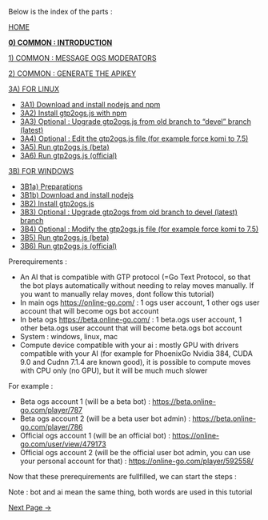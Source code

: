 Below is the index of the parts : 

[HOME](https://github.com/wonderingabout/gtp2ogs-tutorial)

[**0) COMMON : INTRODUCTION**](/docs/0-common-introduction.md)

[1) COMMON : MESSAGE OGS MODERATORS](/docs/1-common-message-ogs-moderators.md)

[2) COMMON : GENERATE THE APIKEY](/docs/2-common-generate-the-apikey.md)

[3A) FOR LINUX](/docs/3A0-FOR-LINUX.md)
  - [3A1) Download and install nodejs and npm](/docs/3A1-linux-download-install-nodejs.md)
  - [3A2) Install gtp2ogs.js with npm](/docs/3A2-linux-install-gt2ogs-js-with-npm.md)
  - [3A3) Optional : Upgrade gtp2ogs.js from old branch to “devel” branch (latest)](/docs/3A3-linux-optional-upgrade-to-devel.md)
  - [3A4) Optional : Edit the gtp2ogs.js file (for example force komi to 7.5)](3A4-linux-optional-edit-gtp2ogs-js-file.md)
  - [3A5) Run gtp2ogs.js (beta)](/docs/3A5-linux-run-gtp2ogs-js-beta.md)
  - [3A6) Run gtp2ogs.js (official)](/docs/3A6-linux-run-gtp2ogs-js-beta.md)


[3B) FOR WINDOWS](/docs/3B0-FOR-WINDOWS.md)

  - [3B1a) Preparations](/docs/3B1a-windows-preparations.md)
  - [3B1b) Download and install nodejs](/docs/3B1b-windows-download-install-nodejs.md)
  - [3B2) Install gtp2ogs.js](/docs/3B2-windows-install-gt2ogs-js-with-npm.md)
  - [3B3) Optional : Upgrade gtp2ogs from old branch to devel (latest) branch](/docs/3B3-windows-optional-upgrade-to-devel.md)
  - [3B4) Optional : Modify the gtp2ogs.js file (for example force komi to 7.5)](/docs/3B4-windows-optional-edit-gtp2ogs-js-file.md)
  - [3B5) Run gtp2ogs.js (beta)](/docs/3B5-windows-run-gtp2ogs-js-beta.md)
  - [3B6) Run gtp2ogs.js (official)](/docs/3B6-windows-run-gtp2ogs-js-beta.md)

Prerequirements :

- An AI that is compatible with GTP protocol (=Go Text Protocol, so that the bot plays automatically without needing to relay moves manually. If you want to manually relay moves, dont follow this tutorial)
- In main ogs https://online-go.com/ : 1 ogs user account, 1 other ogs user account that will become ogs bot account
- In beta ogs https://beta.online-go.com/ : 1 beta.ogs user account, 1 other beta.ogs user account that will become beta.ogs bot account
- System : windows, linux, mac
- Compute device compatible with your ai : mostly GPU with drivers compatible with your AI (for example for PhoenixGo Nvidia 384, CUDA 9.0 and Cudnn 7.1.4 are known good), it is possible to compute moves with CPU only (no GPU), but it will be much much slower

For example : 
- Beta ogs account 1 (will be a beta bot) : https://beta.online-go.com/player/787 
- Beta ogs account 2 (will be a beta user bot admin) : https://beta.online-go.com/player/786 
- Official ogs account 1 (will be an official bot) : https://online-go.com/user/view/479173 
- Official ogs account 2 (will be the official user bot admin, you can use your personal account for that) : https://online-go.com/player/592558/ 

Now that these prerequirements are fullfilled, we can start the steps :

Note : bot and ai mean the same thing, both words are used in this tutorial

[Next Page ->](/docs/1-common-message-ogs-moderators.md)


